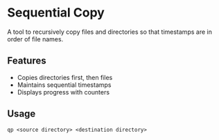 # Se**q**uential Co**p**y

A tool to recursively copy files and directories so that timestamps are in order of file names.

## Features

- Copies directories first, then files
- Maintains sequential timestamps
- Displays progress with counters

## Usage

```
qp <source directory> <destination directory>
```
